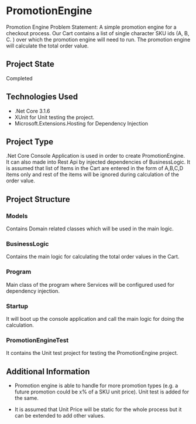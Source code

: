# PromotionEngine

Promotion Engine Problem Statement: A simple promotion engine for a checkout process. Our Cart contains a list of single character SKU ids (A, B, C. ) over which the promotion engine will need to run.
The promotion engine will calculate the total order value.

## Project State

Completed

## Technologies Used

* .Net Core 3.1.6  
* XUnit for Unit testing the project.  
* Microsoft.Extensions.Hosting for Dependency Injection  

## Project Type

.Net Core Console Application is used in order to create PromotionEngine.  
It can also made into Rest Api by injected dependencies of BusinessLogic.
It is assumed that  list of Items in the Cart are entered in the form of A,B,C,D items only and rest of the items will be ignored during calculation of the order value.  

## Project Structure

### Models

Contains Domain related classes which will be used in the main logic.

### BusinessLogic

Contains the main logic for calculating the total order values in the Cart.  

### Program

Main class of the program where Services will be configured used for dependency injection.  

### Startup

It will boot up the console application and call the main logic for doing the calculation.  

### PromotionEngineTest

It contains the Unit test project for testing the PromotionEngine project.  

## Additional Information

* Promotion engine is able to handle for more promotion types (e.g. a future promotion could be x% of a SKU unit price). Unit test is added for the same.  

* It is assumed that Unit Price will be static for the whole process but it can be extended to add other values.  
